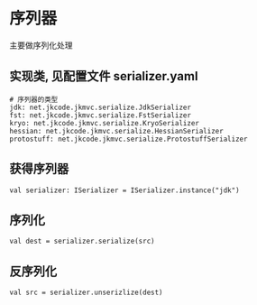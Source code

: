 # 序列器
主要做序列化处理

## 实现类, 见配置文件 serializer.yaml

```
# 序列器的类型
jdk: net.jkcode.jkmvc.serialize.JdkSerializer
fst: net.jkcode.jkmvc.serialize.FstSerializer
kryo: net.jkcode.jkmvc.serialize.KryoSerializer
hessian: net.jkcode.jkmvc.serialize.HessianSerializer
protostuff: net.jkcode.jkmvc.serialize.ProtostuffSerializer
```

## 获得序列器

```
val serializer: ISerializer = ISerializer.instance("jdk")
```

## 序列化

```
val dest = serializer.serialize(src)
```

## 反序列化

```
val src = serializer.unserizlize(dest)
```
